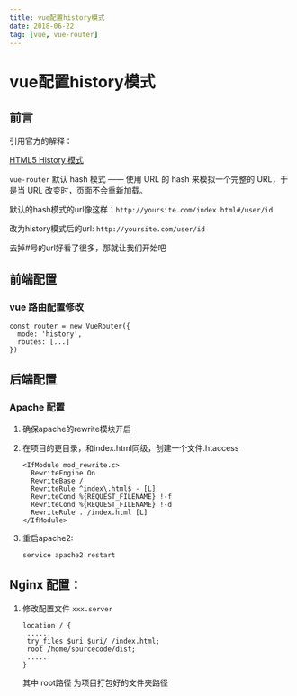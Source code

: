```yaml
---
title: vue配置history模式
date: 2018-06-22
tag: [vue, vue-router]
---
```


# vue配置history模式

## 前言

引用官方的解释：

[HTML5 History 模式](https://router.vuejs.org/zh/guide/essentials/history-mode.html)

`vue-router` 默认 hash 模式 —— 使用 URL 的 hash 来模拟一个完整的 URL，于是当 URL 改变时，页面不会重新加载。

默认的hash模式的url像这样：`http://yoursite.com/index.html#/user/id`

改为history模式后的url: `http://yoursite.com/user/id`

去掉#号的url好看了很多，那就让我们开始吧

## 前端配置

### vue 路由配置修改

```
const router = new VueRouter({
  mode: 'history',
  routes: [...]
})
```

 ## 后端配置

### Apache 配置

1. 确保apache的rewrite模块开启

2. 在项目的更目录，和index.html同级，创建一个文件.htaccess

   ```
   <IfModule mod_rewrite.c>
     RewriteEngine On
     RewriteBase /
     RewriteRule ^index\.html$ - [L]
     RewriteCond %{REQUEST_FILENAME} !-f
     RewriteCond %{REQUEST_FILENAME} !-d
     RewriteRule . /index.html [L]
   </IfModule>
   ```

3. 重启apache2:

   ```
   service apache2 restart
   ```

   

## Nginx 配置：

1. 修改配置文件 `xxx.server`

   ```
   location / {
   	......
   	try_files $uri $uri/ /index.html;
   	root /home/sourcecode/dist;
   	......
   }
   ```

   其中 root路径 为项目打包好的文件夹路径